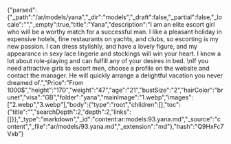 {"parsed":{"_path":"/ar/models/yana","_dir":"models","_draft":false,"_partial":false,"_locale":"","_empty":true,"title":"Yana","description":"I am an elite escort girl who will be a worthy match for a successful man. I like a pleasant holiday in expensive hotels, fine restaurants on yachts, and clubs, so escorting is my new passion. I can dress stylishly, and have a lovely figure, and my appearance in sexy lace lingerie and stockings will win your heart. I know a lot about role-playing and can fulfill any of your desires in bed. \nIf you need attractive girls to escort men, choose a profile on the website and contact the manager. He will quickly arrange a delightful vacation you never dreamed of.","Price":"From 1000$","height":"170","weight":"47","age":"21","bustSize":"2","hairColor":"brunet","visa":"GB","folder":"yana","mainImage":"1.webp","images":["2.webp","3.webp"],"body":{"type":"root","children":[],"toc":{"title":"","searchDepth":2,"depth":2,"links":[]}},"_type":"markdown","_id":"content:ar:models:93.yana.md","_source":"content","_file":"ar/models/93.yana.md","_extension":"md"},"hash":"Q9HxFc7Vxb"}